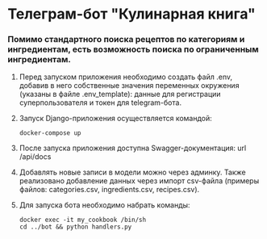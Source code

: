 # Телеграм-бот "Кулинарная книга"

### Помимо стандартного поиска рецептов по категориям и ингредиентам, есть возможность поиска по ограниченным ингредиентам.

1. Перед запуском приложения необходимо создать файл .env, добавив в него 
собственные значения переменных окружения (указаны в файле .env_template): данные для регистрации суперпользователя и токен для telegram-бота.


2. Запуск Django-приложения осуществляется командой:
    ```
    docker-compose up
    ```


3. После запуска приложения доступна Swagger-документация: url /api/docs


4. Добавлять новые записи в модели можно через админку. Также реализовано добавление данных через импорт csv-файла (примеры файлов: categories.csv, ingredients.csv, recipes.csv).


5. Для запуска бота необходимо набрать команды:
    ```
    docker exec -it my_cookbook /bin/sh
    cd ../bot && python handlers.py
    ```

